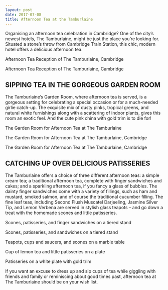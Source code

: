 ```yaml
---
layout: post
date: 2017-07-08
title: Afternoon Tea at the Tamburlaine
---
```


Organising an afternoon tea celebration in Cambridge? One of the city’s newest hotels, The Tamburlaine, might be just the place you’re looking for. Situated a stone’s throw from Cambridge Train Station, this chic, modern hotel offers a delicious afternoon tea.

 

Afternoon Tea Reception of The Tamburlaine, Cambridge

 

Afternoon Tea Reception of The Tamburlaine, Cambridge

<h2>SIPPING TEA IN THE GORGEOUS GARDEN ROOM</h2>
The Tamburlaine’s Garden Room, where afternoon tea is served, is a gorgeous setting for celebrating a special occasion or for a much-needed girlie catch-up. The exquisite mix of dusty pinks, tropical greens, and natural white furnishings along with a scattering of indoor plants, gives this room an exotic feel. And the cute pink china with gold trim is to die for!

 

The Garden Room for Afternoon Tea at The Tamburlaine

 

The Garden Room for Afternoon Tea at The Tamburlaine, Cambridge

 

The Garden Room for Afternoon Tea at The Tamburlaine, Cambridge

<h2>CATCHING UP OVER DELICIOUS PATISSERIES</h2>
The Tamburlaine offers a choice of three different afternoon teas: a simple cream tea; a traditional afternoon tea, complete with finger sandwiches and cakes; and a sparkling afternoon tea, if you fancy a glass of bubbles. The dainty finger sandwiches come with a variety of fillings, such as ham and mustard, smoked salmon, and of course the traditional cucumber filling. The fine leaf teas, including Second Flush Muscatel Darjeeling, Jasmine Silver Tip, and Lemon Verbena are served in stylish glass teapots – and go down a treat with the homemade scones and little patisseries.

 

Scones, patisseries, and finger sandwiches on a tiered stand 

 

Scones, patisseries, and sandwiches on a tiered stand

 

Teapots, cups and saucers, and scones on a marble table

 

Cup of lemon tea and little patisseries on a plate

 

Patisseries on a white plate with gold trim 

 

If you want an excuse to dress up and sip cups of tea while giggling with friends and family or reminiscing about good times past, afternoon tea at The Tamburlaine should be on your wish list.
